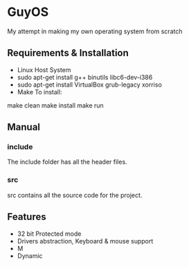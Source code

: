 # GuyOS
My attempt in making my own operating system from scratch

## Requirements & Installation
* Linux Host System
* sudo apt-get install g++ binutils libc6-dev-i386
* sudo apt-get install VirtualBox grub-legacy xorriso
* Make
To install:

make clean
make install
make run

## Manual

### include
The include folder has all the header files.

### src
src contains all the source code for the project.

## Features
* 32 bit Protected mode
* Drivers abstraction, Keyboard & mouse support
* M
* Dynamic

